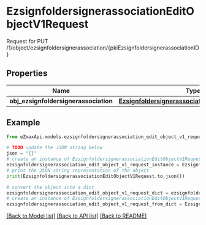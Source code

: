 # EzsignfoldersignerassociationEditObjectV1Request

Request for PUT /1/object/ezsignfoldersignerassociation/{pkiEzsignfoldersignerassociationID}

## Properties

Name | Type | Description | Notes
------------ | ------------- | ------------- | -------------
**obj_ezsignfoldersignerassociation** | [**EzsignfoldersignerassociationRequestCompound**](EzsignfoldersignerassociationRequestCompound.md) |  | 

## Example

```python
from eZmaxApi.models.ezsignfoldersignerassociation_edit_object_v1_request import EzsignfoldersignerassociationEditObjectV1Request

# TODO update the JSON string below
json = "{}"
# create an instance of EzsignfoldersignerassociationEditObjectV1Request from a JSON string
ezsignfoldersignerassociation_edit_object_v1_request_instance = EzsignfoldersignerassociationEditObjectV1Request.from_json(json)
# print the JSON string representation of the object
print(EzsignfoldersignerassociationEditObjectV1Request.to_json())

# convert the object into a dict
ezsignfoldersignerassociation_edit_object_v1_request_dict = ezsignfoldersignerassociation_edit_object_v1_request_instance.to_dict()
# create an instance of EzsignfoldersignerassociationEditObjectV1Request from a dict
ezsignfoldersignerassociation_edit_object_v1_request_from_dict = EzsignfoldersignerassociationEditObjectV1Request.from_dict(ezsignfoldersignerassociation_edit_object_v1_request_dict)
```
[[Back to Model list]](../README.md#documentation-for-models) [[Back to API list]](../README.md#documentation-for-api-endpoints) [[Back to README]](../README.md)



